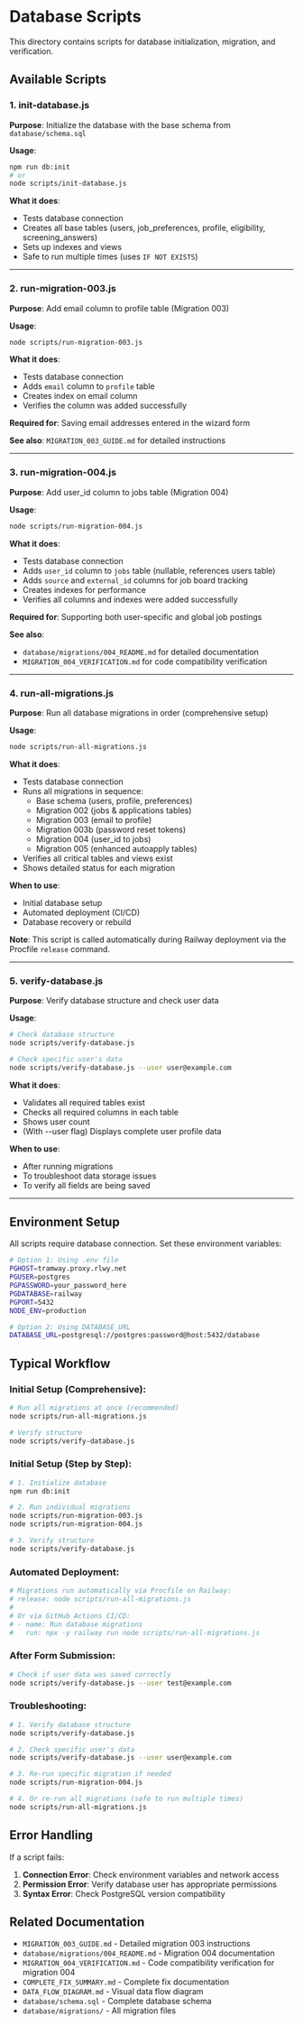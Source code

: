 # Database Scripts

This directory contains scripts for database initialization, migration, and verification.

## Available Scripts

### 1. init-database.js
**Purpose**: Initialize the database with the base schema from `database/schema.sql`

**Usage**:
```bash
npm run db:init
# or
node scripts/init-database.js
```

**What it does**:
- Tests database connection
- Creates all base tables (users, job_preferences, profile, eligibility, screening_answers)
- Sets up indexes and views
- Safe to run multiple times (uses `IF NOT EXISTS`)

---

### 2. run-migration-003.js
**Purpose**: Add email column to profile table (Migration 003)

**Usage**:
```bash
node scripts/run-migration-003.js
```

**What it does**:
- Tests database connection
- Adds `email` column to `profile` table
- Creates index on email column
- Verifies the column was added successfully

**Required for**: Saving email addresses entered in the wizard form

**See also**: `MIGRATION_003_GUIDE.md` for detailed instructions

---

### 3. run-migration-004.js
**Purpose**: Add user_id column to jobs table (Migration 004)

**Usage**:
```bash
node scripts/run-migration-004.js
```

**What it does**:
- Tests database connection
- Adds `user_id` column to `jobs` table (nullable, references users table)
- Adds `source` and `external_id` columns for job board tracking
- Creates indexes for performance
- Verifies all columns and indexes were added successfully

**Required for**: Supporting both user-specific and global job postings

**See also**: 
- `database/migrations/004_README.md` for detailed documentation
- `MIGRATION_004_VERIFICATION.md` for code compatibility verification

---

### 4. run-all-migrations.js
**Purpose**: Run all database migrations in order (comprehensive setup)

**Usage**:
```bash
node scripts/run-all-migrations.js
```

**What it does**:
- Tests database connection
- Runs all migrations in sequence:
  - Base schema (users, profile, preferences)
  - Migration 002 (jobs & applications tables)
  - Migration 003 (email to profile)
  - Migration 003b (password reset tokens)
  - Migration 004 (user_id to jobs)
  - Migration 005 (enhanced autoapply tables)
- Verifies all critical tables and views exist
- Shows detailed status for each migration

**When to use**: 
- Initial database setup
- Automated deployment (CI/CD)
- Database recovery or rebuild

**Note**: This script is called automatically during Railway deployment via the Procfile `release` command.

---

### 5. verify-database.js
**Purpose**: Verify database structure and check user data

**Usage**:
```bash
# Check database structure
node scripts/verify-database.js

# Check specific user's data
node scripts/verify-database.js --user user@example.com
```

**What it does**:
- Validates all required tables exist
- Checks all required columns in each table
- Shows user count
- (With --user flag) Displays complete user profile data

**When to use**:
- After running migrations
- To troubleshoot data storage issues
- To verify all fields are being saved

---

## Environment Setup

All scripts require database connection. Set these environment variables:

```bash
# Option 1: Using .env file
PGHOST=tramway.proxy.rlwy.net
PGUSER=postgres
PGPASSWORD=your_password_here
PGDATABASE=railway
PGPORT=5432
NODE_ENV=production

# Option 2: Using DATABASE_URL
DATABASE_URL=postgresql://postgres:password@host:5432/database
```

## Typical Workflow

### Initial Setup (Comprehensive):
```bash
# Run all migrations at once (recommended)
node scripts/run-all-migrations.js

# Verify structure
node scripts/verify-database.js
```

### Initial Setup (Step by Step):
```bash
# 1. Initialize database
npm run db:init

# 2. Run individual migrations
node scripts/run-migration-003.js
node scripts/run-migration-004.js

# 3. Verify structure
node scripts/verify-database.js
```

### Automated Deployment:
```bash
# Migrations run automatically via Procfile on Railway:
# release: node scripts/run-all-migrations.js
# 
# Or via GitHub Actions CI/CD:
# - name: Run database migrations
#   run: npx -y railway run node scripts/run-all-migrations.js
```

### After Form Submission:
```bash
# Check if user data was saved correctly
node scripts/verify-database.js --user test@example.com
```

### Troubleshooting:
```bash
# 1. Verify database structure
node scripts/verify-database.js

# 2. Check specific user's data
node scripts/verify-database.js --user user@example.com

# 3. Re-run specific migration if needed
node scripts/run-migration-004.js

# 4. Or re-run all migrations (safe to run multiple times)
node scripts/run-all-migrations.js
```

## Error Handling

If a script fails:
1. **Connection Error**: Check environment variables and network access
2. **Permission Error**: Verify database user has appropriate permissions
3. **Syntax Error**: Check PostgreSQL version compatibility

## Related Documentation

- `MIGRATION_003_GUIDE.md` - Detailed migration 003 instructions
- `database/migrations/004_README.md` - Migration 004 documentation
- `MIGRATION_004_VERIFICATION.md` - Code compatibility verification for migration 004
- `COMPLETE_FIX_SUMMARY.md` - Complete fix documentation
- `DATA_FLOW_DIAGRAM.md` - Visual data flow diagram
- `database/schema.sql` - Complete database schema
- `database/migrations/` - All migration files
